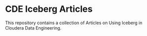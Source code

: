 # CDE Iceberg Articles

This repository contains a collection of Articles on Using Iceberg in Cloudera Data Engineering.
